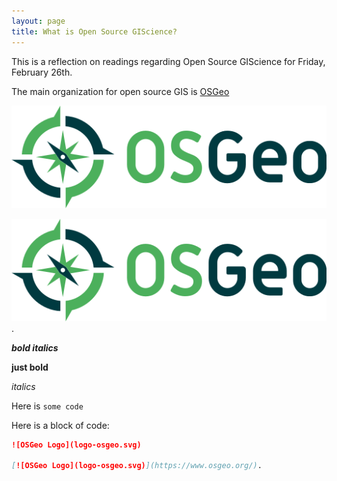 ```yaml
---
layout: page
title: What is Open Source GIScience?
---
```


This is a reflection on readings regarding Open Source GIScience for Friday, February 26th.

The main organization for open source GIS is [OSGeo](https://www.osgeo.org/)

![OSGeo Logo](logo-osgeo.svg)

[![OSGeo Logo](logo-osgeo.svg)](https://www.osgeo.org/).

***bold italics***

**just bold**

*italics*

Here is `some code`

Here is a block of code:

```markdown
![OSGeo Logo](logo-osgeo.svg)

[![OSGeo Logo](logo-osgeo.svg)](https://www.osgeo.org/).
```
